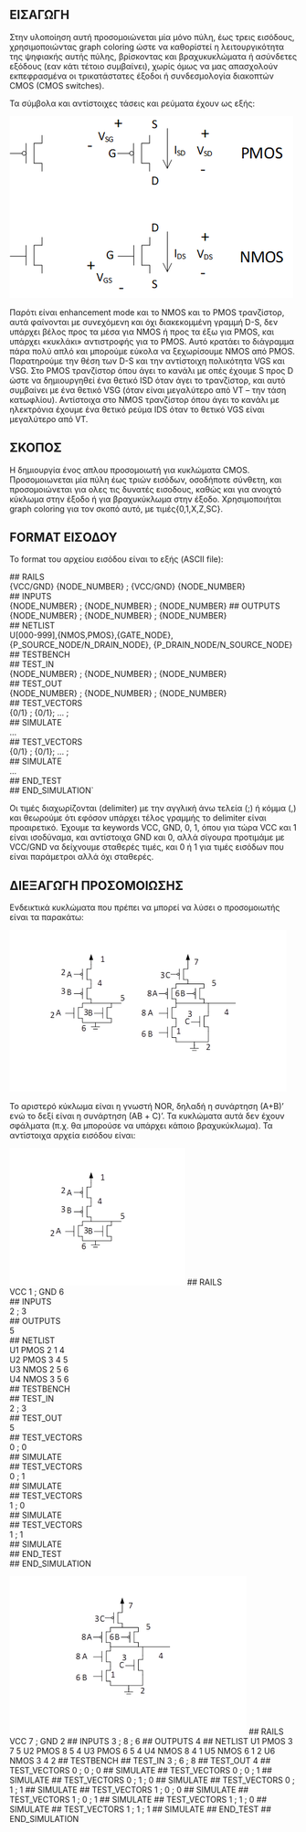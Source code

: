## ΕΙΣΑΓΩΓΗ

Στην υλοποίηση αυτή προσομοιώνεται μία μόνο πύλη, έως τρεις εισόδους, χρησιμοποιώντας 
graph coloring ώστε να καθορίστεί η λειτουργικότητα της ψηφιακής αυτής πύλης, βρίσκοντας 
και βραχυκυκλώματα ή ασύνδετες εξόδους (εαν κάτι τέτοιο συμβαίνει), χωρίς όμως να μας απασχολούν 
εκπεφρασμένα οι τρικατάστατες έξοδοι ή συνδεσμολογία διακοπτών CMOS (CMOS switches). 

Τα σύμβολα και αντίστοιχες τάσεις και ρεύματα έχουν ως εξής:

![alt text](https://github.com/akourkoulos/CAD-Tools/blob/main/2nd%20set/images/transistors.png)  

Παρότι είναι enhancement mode και το NMOS και το PMOS τρανζίστορ, αυτά φαίνονται 
με συνεχόμενη και όχι διακεκομμένη γραμμή D-S, δεν υπάρχει βέλος προς τα μέσα για NMOS ή προς τα 
έξω για PMOS, και υπάρχει «κυκλάκι» αντιστροφής για το PMOS. Αυτό κρατάει το διάγραμμα πάρα πολύ 
απλό και μπορούμε εύκολα να ξεχωρίσουμε NMOS από PMOS. Παρατηρούμε την θέση των D-S και την 
αντίστοιχη πολικότητα VGS και VSG. Στο PMOS τρανζίστορ όπου άγει το κανάλι με οπές έχουμε S προς
D ώστε να δημιουργηθεί ένα θετικό ISD όταν άγει το τρανζίστορ, και αυτό συμβαίνει με ένα θετικό
VSG (όταν είναι μεγαλύτερο από VT – την τάση κατωφλίου). Αντίστοιχα στο NMOS τρανζίστορ όπου 
άγει το κανάλι με ηλεκτρόνια έχουμε ένα θετικό ρεύμα IDS όταν το θετικό VGS είναι μεγαλύτερο 
από VT.

## ΣΚΟΠΟΣ

Η δημιουργία ένος απλου προσομοιωτή για κυκλώματα CMOS. Προσομοιωνεται μία πύλη έως τριών 
εισόδων, οσοδήποτε σύνθετη, και προσομοιώνεται για ολες τις δυνατές εισοδους, καθώς και 
για ανοιχτό κύκλωμα στην έξοδο ή για βραχυκύκλωμα στην έξοδο. Χρησιμοποιήται graph 
coloring για τον σκοπό αυτό, με τιμές{0,1,Χ,Ζ,SC}. 

## FORMAT ΕΙΣΟΔΟΥ
Το format του αρχείου εισόδου είναι το εξής (ASCII file):

\#\# RAILS  
{VCC/GND} {NODE_NUMBER} ;  {VCC/GND} {NODE_NUMBER}  
\#\# INPUTS  
{NODE_NUMBER} ; {NODE_NUMBER} ;
{NODE_NUMBER}
\#\# OUTPUTS  
{NODE_NUMBER} ; {NODE_NUMBER} ;
{NODE_NUMBER}  
\#\# NETLIST  
U[000-999],{NMOS,PMOS},{GATE_NODE},{P_SOURCE_NODE/N_DRAIN_NODE}, {P_DRAIN_NODE/N_SOURCE_NODE}  
\#\# TESTBENCH  
\#\# TEST_IN  
{NODE_NUMBER} ; {NODE_NUMBER} ;
{NODE_NUMBER}  
\#\# TEST_OUT  
{NODE_NUMBER} ; {NODE_NUMBER} ;
{NODE_NUMBER}  
\#\# TEST_VECTORS  
{0/1} ; {0/1}; … ;  
\#\# SIMULATE  
…  
\#\# TEST_VECTORS  
{0/1} ; {0/1}; … ;  
\#\# SIMULATE  
…  
\#\# END_TEST  
\#\# END_SIMULATION`  

Οι τιμές διαχωρίζονται (delimiter) με την αγγλική άνω τελεία (;) ή κόμμα (,) και θεωρούμε ότι εφόσον υπάρχει τέλος γραμμής το delimiter είναι προαιρετικό. Έχουμε τα keywords VCC, GND, 0, 1, όπου για τώρα VCC και 1 είναι ισοδύναμα, και αντίστοιχα GND και 0, αλλά σίγουρα προτιμάμε με VCC/GND να δείχνουμε σταθερές τιμές, και 0 ή 1 για τιμές εισόδων που είναι παράμετροι αλλά όχι σταθερές. 

## ΔΙΕΞΑΓΩΓΗ ΠΡΟΣΟΜΟΙΩΣΗΣ

Ενδεικτικά κυκλώματα που πρέπει να μπορεί να λύσει ο προσομοιωτής είναι τα παρακάτω:

![alt text](https://github.com/akourkoulos/CAD-Tools/blob/main/2nd%20set/images/circuit.png)  

To αριστερό κύκλωμα είναι η γνωστή NOR, δηλαδή η συνάρτηση (Α+Β)’ ενώ το δεξί είναι η συνάρτηση (ΑΒ + C)’. Τα κυκλώματα αυτά δεν έχουν σφάλματα (π.χ. θα μπορούσε να υπάρχει κάποιο βραχυκύκλωμα). Τα αντίστοιχα αρχεία εισόδου είναι:


![alt text](https://github.com/akourkoulos/CAD-Tools/blob/main/2nd%20set/images/NOR.png)
\#\# RAILS  
VCC 1 ; GND 6  
\#\# INPUTS  
2 ; 3  
\#\# OUTPUTS  
5  
\#\# NETLIST  
U1 PMOS 2 1 4  
U2 PMOS 3 4 5  
U3 NMOS 2 5 6  
U4 NMOS 3 5 6  
\#\# TESTBENCH  
\#\# TEST_IN  
2 ; 3  
\#\# TEST_OUT  
5  
\#\# TEST_VECTORS  
0 ; 0  
\#\# SIMULATE  
\#\# TEST_VECTORS  
0 ; 1  
\#\# SIMULATE  
\#\# TEST_VECTORS  
1 ; 0  
\#\# SIMULATE  
\#\# TEST_VECTORS  
1 ; 1  
\#\# SIMULATE  
\#\# END_TEST  
\#\# END_SIMULATION  


![alt text](https://github.com/akourkoulos/CAD-Tools/blob/main/2nd%20set/images/(ΑΒ+C)'.png)
\#\# RAILS
VCC 7 ; GND 2
\#\# INPUTS
3 ; 8 ; 6
\#\# OUTPUTS
4
\#\# NETLIST
U1 PMOS 3 7 5
U2 PMOS 8 5 4
U3 PMOS 6 5 4
U4 NMOS 8 4 1
U5 NMOS 6 1 2
U6 NMOS 3 4 2
\#\# TESTBENCH
\#\# TEST_IN
3 ; 6 ; 8 
\#\# TEST_OUT
4
\#\# TEST_VECTORS
0 ; 0 ; 0
\#\# SIMULATE
\#\# TEST_VECTORS
0 ; 0 ; 1
\#\# SIMULATE
\#\# TEST_VECTORS
0 ; 1 ; 0 
\#\# SIMULATE
\#\# TEST_VECTORS
0 ; 1 ; 1
\#\# SIMULATE
\#\# TEST_VECTORS
1 ; 0 ; 0
\#\# SIMULATE
\#\# TEST_VECTORS
1 ; 0 ; 1
\#\# SIMULATE
\#\# TEST_VECTORS
1 ; 1 ; 0 
\#\# SIMULATE
\#\# TEST_VECTORS
1 ; 1 ; 1
\#\# SIMULATE
\#\# END_TEST
\#\# END_SIMULATION
